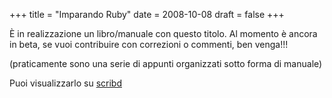 +++
title = "Imparando Ruby"
date = 2008-10-08
draft = false
+++

È in realizzazione un libro/manuale con questo titolo. Al momento è ancora in beta, se vuoi contribuire con correzioni o commenti, ben venga!!!

(praticamente sono una serie di appunti organizzati sotto forma di manuale) 

Puoi visualizzarlo su <a href="http://www.scribd.com/doc/19107414/Imparando-Ruby" target="_BLANK">scribd</a>